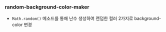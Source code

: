 ### random-background-color-maker

- `Math.random()` 메소드를 통해 난수 생성하여 랜덤한 컬러 2가지로 background-color 변경
